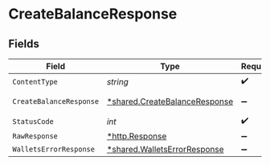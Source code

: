 # CreateBalanceResponse


## Fields

| Field                                                                         | Type                                                                          | Required                                                                      | Description                                                                   |
| ----------------------------------------------------------------------------- | ----------------------------------------------------------------------------- | ----------------------------------------------------------------------------- | ----------------------------------------------------------------------------- |
| `ContentType`                                                                 | *string*                                                                      | :heavy_check_mark:                                                            | N/A                                                                           |
| `CreateBalanceResponse`                                                       | [*shared.CreateBalanceResponse](../../models/shared/createbalanceresponse.md) | :heavy_minus_sign:                                                            | Created balance                                                               |
| `StatusCode`                                                                  | *int*                                                                         | :heavy_check_mark:                                                            | N/A                                                                           |
| `RawResponse`                                                                 | [*http.Response](https://pkg.go.dev/net/http#Response)                        | :heavy_minus_sign:                                                            | N/A                                                                           |
| `WalletsErrorResponse`                                                        | [*shared.WalletsErrorResponse](../../models/shared/walletserrorresponse.md)   | :heavy_minus_sign:                                                            | Error                                                                         |